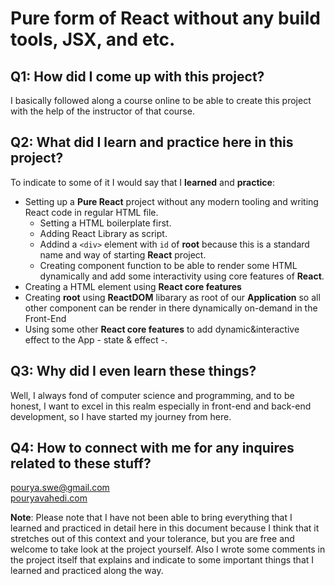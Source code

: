 # Pure form of React without any build tools, JSX, and etc.

## Q1: How did I come up with this project?

I basically followed along a course online to be able to create this project with the help of the instructor of that course.

## Q2: What did I learn and practice here in this project?

To indicate to some of it I would say that I **learned** and **practice**:

- Setting up a **Pure React** project without any modern tooling and writing React code in regular HTML file.
  - Setting a HTML boilerplate first.
  - Adding React Library as script.
  - Addind a `<div>` element with `id` of **root** because this is a standard name and way of starting **React** project.
  - Creating component function to be able to render some HTML dynamically and add some interactivity using core features of **React**.
- Creating a HTML element using **React core features**
- Creating **root** using **ReactDOM** libarary as root of our **Application** so all other component can be render in there dynamically on-demand in the Front-End
- Using some other **React core features** to add dynamic&interactive effect to the App - state & effect -.

## Q3: Why did I even learn these things?

Well, I always fond of computer science and programming, and to be honest, I want to excel in this realm
especially in front-end and back-end development, so I have started my journey from here.

## Q4: How to connect with me for any inquires related to these stuff?

pourya.swe@gmail.com\
[pouryavahedi.com](https://pouryavahedi.com/)

**Note**: Please note that I have not been able to bring everything that I learned and practiced in detail here in this document because I think that it stretches out of this context and your tolerance, but you are free and welcome to take look at the project yourself. Also I wrote some comments in the project itself that explains and indicate to some important things that I learned and practiced along the way.

